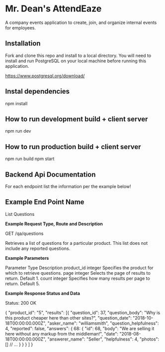 # Mr. Dean's AttendEaze
A company events application to create, join, and organize internal events for employees.

## Installation
Fork and clone this repo and install to a local directory. You will need to install and run PostgreSQL on your local machine before running this application.

https://www.postgresql.org/download/

## Instal dependencies
npm install

## How to run development build + client server
npm run dev


## How to run production build + client server
npm run build
npm start



## Backend Api Documentation

For each endpoint list the information per the example below!

## Example End Point Name

List Questions

**Example Request Type, Route and Description**

GET /qa/questions

Retrieves a list of questions for a particular product. This list does not include any reported questions.

**Example Parameters**

Parameter	Type	Description
product_id	integer	Specifies the product for which to retrieve questions.
page	integer	Selects the page of results to return. Default 1.
count	integer	Specifies how many results per page to return. Default 5.

**Example Response Status and Data**

Status: 200 OK

{
  "product_id": "5",
  "results": [{
        "question_id": 37,
        "question_body": "Why is this product cheaper here than other sites?",
        "question_date": "2018-10-18T00:00:00.000Z",
        "asker_name": "williamsmith",
        "question_helpfulness": 4,
        "reported": false,
        "answers": {
          68: {
            "id": 68,
            "body": "We are selling it here without any markup from the middleman!",
            "date": "2018-08-18T00:00:00.000Z",
            "answerer_name": "Seller",
            "helpfulness": 4,
            "photos": []
            // ...
          }
        }
      }
  ]
}